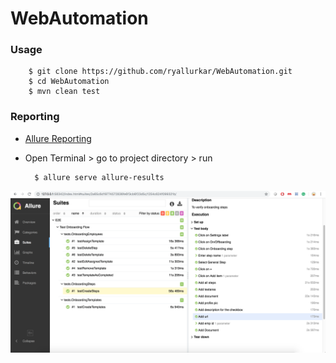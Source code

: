 # WebAutomation

### Usage
        $ git clone https://github.com/ryallurkar/WebAutomation.git
        $ cd WebAutomation
        $ mvn clean test

### Reporting
 - [Allure Reporting](http://allure.qatools.ru/)

- Open Terminal > go to project directory > run 


        $ allure serve allure-results
![E2E](https://github.com/ryallurkar/WebAutomation/blob/master/src/test/resources/sample-report.png)
